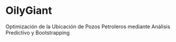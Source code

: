 # OilyGiant
Optimización de la Ubicación de Pozos Petroleros mediante Análisis Predictivo y Bootstrapping
